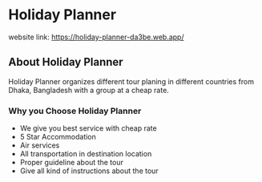 # Holiday Planner

website link: https://holiday-planner-da3be.web.app/

## About Holiday Planner

Holiday Planner organizes different tour planing in different countries from Dhaka, Bangladesh with a group at a cheap rate. 

### Why you Choose Holiday Planner

- We give you best service with cheap rate
- 5 Star Accommodation
- Air services
- All transportation in destination location
- Proper guideline about the tour
- Give all kind of instructions about the tour